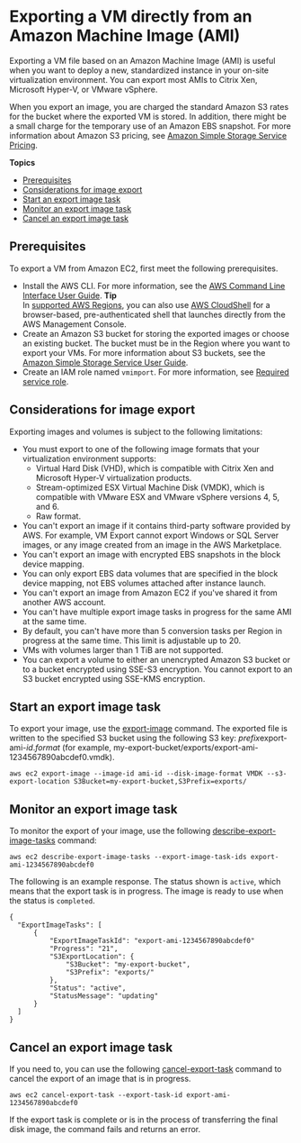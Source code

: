 # Exporting a VM directly from an Amazon Machine Image \(AMI\)<a name="vmexport_image"></a>

Exporting a VM file based on an Amazon Machine Image \(AMI\) is useful when you want to deploy a new, standardized instance in your on\-site virtualization environment\. You can export most AMIs to Citrix Xen, Microsoft Hyper\-V, or VMware vSphere\.

When you export an image, you are charged the standard Amazon S3 rates for the bucket where the exported VM is stored\. In addition, there might be a small charge for the temporary use of an Amazon EBS snapshot\. For more information about Amazon S3 pricing, see [Amazon Simple Storage Service Pricing](https://aws.amazon.com/s3/pricing/)\.

**Topics**
+ [Prerequisites](#prerequisites-image-export)
+ [Considerations for image export](#limits-image-export)
+ [Start an export image task](#start-image-export)
+ [Monitor an export image task](#monitor-image-export)
+ [Cancel an export image task](#cancel-image-export)

## Prerequisites<a name="prerequisites-image-export"></a>

To export a VM from Amazon EC2, first meet the following prerequisites\.
+ Install the AWS CLI\. For more information, see the [AWS Command Line Interface User Guide](https://docs.aws.amazon.com/cli/latest/userguide/)\.
**Tip**  
In [ supported AWS Regions](https://docs.aws.amazon.com/cloudshell/latest/userguide/supported-aws-regions.html), you can also use [AWS CloudShell](https://docs.aws.amazon.com/cloudshell/latest/userguide/welcome.html) for a browser\-based, pre\-authenticated shell that launches directly from the AWS Management Console\.
+ Create an Amazon S3 bucket for storing the exported images or choose an existing bucket\. The bucket must be in the Region where you want to export your VMs\. For more information about S3 buckets, see the [Amazon Simple Storage Service User Guide](https://docs.aws.amazon.com/AmazonS3/latest/user-guide/)\.
+ Create an IAM role named `vmimport`\. For more information, see [Required service role](required-permissions.md#vmimport-role)\.

## Considerations for image export<a name="limits-image-export"></a>

Exporting images and volumes is subject to the following limitations:
+ You must export to one of the following image formats that your virtualization environment supports:
  + Virtual Hard Disk \(VHD\), which is compatible with Citrix Xen and Microsoft Hyper\-V virtualization products\.
  + Stream\-optimized ESX Virtual Machine Disk \(VMDK\), which is compatible with VMware ESX and VMware vSphere versions 4, 5, and 6\.
  + Raw format\.
+ You can't export an image if it contains third\-party software provided by AWS\. For example, VM Export cannot export Windows or SQL Server images, or any image created from an image in the AWS Marketplace\.
+ You can't export an image with encrypted EBS snapshots in the block device mapping\.
+ You can only export EBS data volumes that are specified in the block device mapping, not EBS volumes attached after instance launch\.
+ You can't export an image from Amazon EC2 if you've shared it from another AWS account\.
+ You can't have multiple export image tasks in progress for the same AMI at the same time\.
+ By default, you can't have more than 5 conversion tasks per Region in progress at the same time\. This limit is adjustable up to 20\.
+ VMs with volumes larger than 1 TiB are not supported\.
+ You can export a volume to either an unencrypted Amazon S3 bucket or to a bucket encrypted using SSE\-S3 encryption\. You cannot export to an S3 bucket encrypted using SSE\-KMS encryption\.

## Start an export image task<a name="start-image-export"></a>

To export your image, use the [export\-image](https://docs.aws.amazon.com/cli/latest/reference/ec2/export-image.html) command\. The exported file is written to the specified S3 bucket using the following S3 key: *prefix*export\-ami\-*id*\.*format* \(for example, my\-export\-bucket/exports/export\-ami\-1234567890abcdef0\.vmdk\)\.

```
aws ec2 export-image --image-id ami-id --disk-image-format VMDK --s3-export-location S3Bucket=my-export-bucket,S3Prefix=exports/
```

## Monitor an export image task<a name="monitor-image-export"></a>

To monitor the export of your image, use the following [describe\-export\-image\-tasks](https://docs.aws.amazon.com/cli/latest/reference/ec2/describe-export-image-tasks.html) command:

```
aws ec2 describe-export-image-tasks --export-image-task-ids export-ami-1234567890abcdef0
```

The following is an example response\. The status shown is `active`, which means that the export task is in progress\. The image is ready to use when the status is `completed`\.

```
{
  "ExportImageTasks": [
      {
          "ExportImageTaskId": "export-ami-1234567890abcdef0"
          "Progress": "21",
          "S3ExportLocation": {
              "S3Bucket": "my-export-bucket",
              "S3Prefix": "exports/"
          },
          "Status": "active",
          "StatusMessage": "updating"
      }
  ]
}
```

## Cancel an export image task<a name="cancel-image-export"></a>

If you need to, you can use the following [cancel\-export\-task](https://docs.aws.amazon.com/cli/latest/reference/ec2/cancel-export-task.html) command to cancel the export of an image that is in progress\.

```
aws ec2 cancel-export-task --export-task-id export-ami-1234567890abcdef0
```

If the export task is complete or is in the process of transferring the final disk image, the command fails and returns an error\.